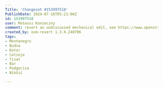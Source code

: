 ```yaml
---
Title: 'Changeset #153997518'
PublishDate: 2024-07-16T05:21:06Z
id: 153997518
user: Mateusz Konieczny
comment: revert an undiscussed mechanical edit, see https://www.openstreetmap.org/changeset/153954958
created_by: osm-revert 1.3.9.240706
tags:
- Montenegro
- Budva
- Kotor
- Cetinje
- Tivat
- Bar
- Podgorica
- Nikšić

---
```

